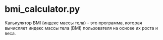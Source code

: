 # bmi_calculator.py

Калькулятор BMI (индекс массы тела) - это программа, которая вычисляет индекс массы тела (BMI) пользователя на основе их роста и веса.
